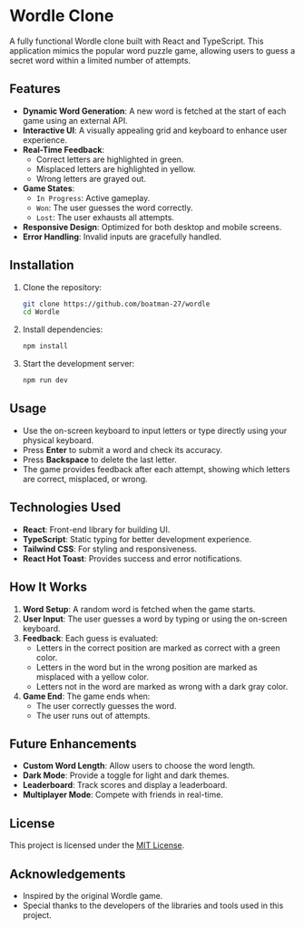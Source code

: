 # Wordle Clone

A fully functional Wordle clone built with React and TypeScript. This application mimics the popular word puzzle game, allowing users to guess a secret word within a limited number of attempts.

## Features

- **Dynamic Word Generation**: A new word is fetched at the start of each game using an external API.
- **Interactive UI**: A visually appealing grid and keyboard to enhance user experience.
- **Real-Time Feedback**:
  - Correct letters are highlighted in green.
  - Misplaced letters are highlighted in yellow.
  - Wrong letters are grayed out.
- **Game States**:
  - `In Progress`: Active gameplay.
  - `Won`: The user guesses the word correctly.
  - `Lost`: The user exhausts all attempts.
- **Responsive Design**: Optimized for both desktop and mobile screens.
- **Error Handling**: Invalid inputs are gracefully handled.

## Installation

1. Clone the repository:

   ```bash
   git clone https://github.com/boatman-27/wordle
   cd Wordle
   ```

2. Install dependencies:

   ```bash
   npm install
   ```

3. Start the development server:

   ```bash
   npm run dev
   ```

## Usage

- Use the on-screen keyboard to input letters or type directly using your physical keyboard.
- Press **Enter** to submit a word and check its accuracy.
- Press **Backspace** to delete the last letter.
- The game provides feedback after each attempt, showing which letters are correct, misplaced, or wrong.

## Technologies Used

- **React**: Front-end library for building UI.
- **TypeScript**: Static typing for better development experience.
- **Tailwind CSS**: For styling and responsiveness.
- **React Hot Toast**: Provides success and error notifications.

## How It Works

1. **Word Setup**: A random word is fetched when the game starts.
2. **User Input**: The user guesses a word by typing or using the on-screen keyboard.
3. **Feedback**: Each guess is evaluated:
   - Letters in the correct position are marked as correct with a green color.
   - Letters in the word but in the wrong position are marked as misplaced with a yellow color.
   - Letters not in the word are marked as wrong with a dark gray color.
4. **Game End**: The game ends when:
   - The user correctly guesses the word.
   - The user runs out of attempts.

## Future Enhancements

- **Custom Word Length**: Allow users to choose the word length.
- **Dark Mode**: Provide a toggle for light and dark themes.
- **Leaderboard**: Track scores and display a leaderboard.
- **Multiplayer Mode**: Compete with friends in real-time.

## License

This project is licensed under the [MIT License](LICENSE).

## Acknowledgements

- Inspired by the original Wordle game.
- Special thanks to the developers of the libraries and tools used in this project.
